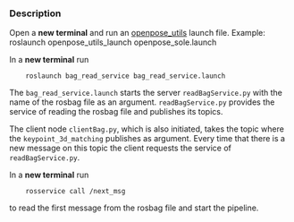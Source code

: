 ### Description

Open a __new terminal__ and run an [openpose_utils](https://github.com/Roboskel-Manipulation/openpose_utils) launch file.
Example: 
        roslaunch openpose_utils_launch openpose_sole.launch

In a __new terminal__ run
        
        roslaunch bag_read_service bag_read_service.launch
The `bag_read_service.launch` starts the server `readBagService.py` with the name of the rosbag file as an argument. `readBagService.py` provides the service of reading the rosbag file and publishes its topics.

The client node `clientBag.py`, which is also initiated, takes the topic where the `keypoint_3d_matching` publishes as argument. Every time that there is a new message on this topic the client requests the service of `readBagService.py`.

In a __new terminal__ run 

        rosservice call /next_msg

to read the first message from the rosbag file and start the pipeline.
